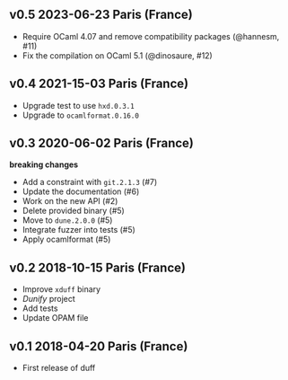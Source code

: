 v0.5 2023-06-23 Paris (France)
------------------------------------

- Require OCaml 4.07 and remove compatibility packages (@hannesm, #11)
- Fix the compilation on OCaml 5.1 (@dinosaure, #12)

v0.4 2021-15-03 Paris (France)
------------------------------------

- Upgrade test to use `hxd.0.3.1`
- Upgrade to `ocamlformat.0.16.0`

v0.3 2020-06-02 Paris (France)
------------------------------------

__breaking changes__ 

* Add a constraint with `git.2.1.3` (#7)
* Update the documentation (#6)
* Work on the new API (#2)
* Delete provided binary (#5)
* Move to `dune.2.0.0` (#5)
* Integrate fuzzer into tests (#5)
* Apply ocamlformat (#5)

v0.2 2018-10-15 Paris (France)
------------------------------------

- Improve `xduff` binary
- _Dunify_ project
- Add tests
- Update OPAM file

v0.1 2018-04-20 Paris (France)
------------------------------------

- First release of duff
